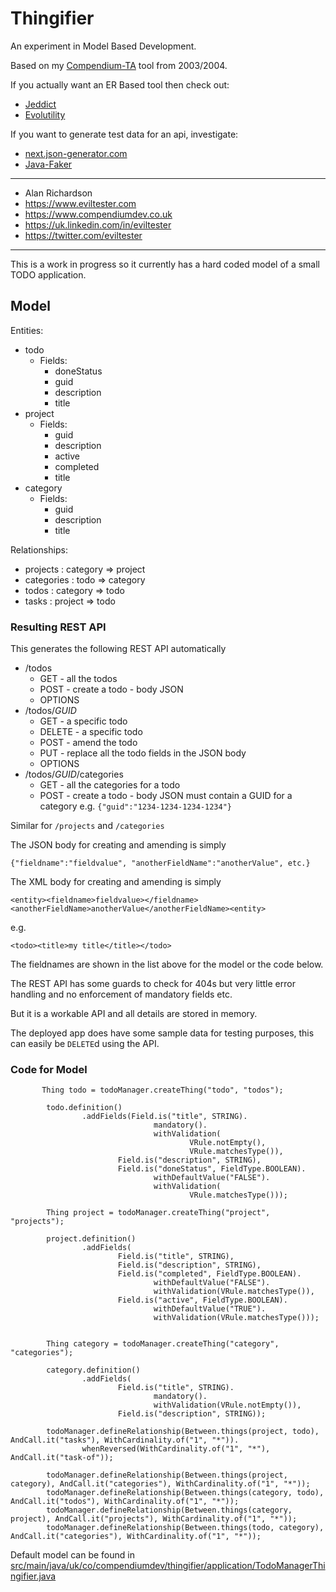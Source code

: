 # Thingifier

An experiment in Model Based Development.

Based on my [Compendium-TA](https://www.compendiumdev.co.uk/page.php?title=compendiumta) tool from 2003/2004.

If you actually want an ER Based tool then check out:

- [Jeddict](https://jeddict.github.io/)
- [Evolutility](http://www.evolutility.org/index.aspx)

If you want to generate test data for an api, investigate:

- [next.json-generator.com](https://next.json-generator.com/)
- [Java-Faker](https://github.com/DiUS/java-faker)

---

- Alan Richardson
- https://www.eviltester.com
- https://www.compendiumdev.co.uk
- https://uk.linkedin.com/in/eviltester
- https://twitter.com/eviltester

---

This is a work in progress so it currently has a hard coded model of a small TODO application.

## Model

Entities:

- todo
    - Fields:
        - doneStatus
        - guid
        - description
        - title
- project
    - Fields:
        - guid
        - description
        - active
        - completed
        - title
- category
    - Fields:
        - guid
        - description
        - title

Relationships:

- projects : category => project
- categories : todo => category
- todos : category => todo
- tasks : project => todo

### Resulting REST API

This generates the following REST API automatically

- /todos
    - GET - all the todos
    - POST - create a todo - body JSON
    - OPTIONS
- /todos/_GUID_
    - GET - a specific todo
    - DELETE - a specific todo
    - POST - amend the todo
    - PUT - replace all the todo fields in the JSON body
    - OPTIONS
- /todos/_GUID_/categories
    - GET - all the categories for a todo
    - POST - create a todo - body JSON must contain a GUID for a category e.g. `{"guid":"1234-1234-1234-1234"}`
    
Similar for `/projects` and `/categories`

The JSON body for creating and amending is simply

`{"fieldname":"fieldvalue", "anotherFieldName":"anotherValue", etc.}`

The XML body for creating and amending is simply

`<entity><fieldname>fieldvalue></fieldname><anotherFieldName>anotherValue</anotherFieldName><entity>`

e.g.

`<todo><title>my title</title></todo>`

The fieldnames are shown in the list above for the model or the code below.

The REST API has some guards to check for 404s but very little error handling and no enforcement of mandatory fields etc.

But it is a workable API and all details are stored in memory.

The deployed app does have some sample data for testing purposes, this can easily be `DELETE`d using the API.
    
### Code for Model

~~~~~~~~
       Thing todo = todoManager.createThing("todo", "todos");

        todo.definition()
                .addFields(Field.is("title", STRING).
                                mandatory().
                                withValidation(
                                        VRule.notEmpty(),
                                        VRule.matchesType()),
                        Field.is("description", STRING),
                        Field.is("doneStatus", FieldType.BOOLEAN).
                                withDefaultValue("FALSE").
                                withValidation(
                                        VRule.matchesType()));
        
        Thing project = todoManager.createThing("project", "projects");

        project.definition()
                .addFields(
                        Field.is("title", STRING),
                        Field.is("description", STRING),
                        Field.is("completed", FieldType.BOOLEAN).
                                withDefaultValue("FALSE").
                                withValidation(VRule.matchesType()),
                        Field.is("active", FieldType.BOOLEAN).
                                withDefaultValue("TRUE").
                                withValidation(VRule.matchesType()));


        Thing category = todoManager.createThing("category", "categories");

        category.definition()
                .addFields(
                        Field.is("title", STRING).
                                mandatory().
                                withValidation(VRule.notEmpty()),
                        Field.is("description", STRING));

        todoManager.defineRelationship(Between.things(project, todo), AndCall.it("tasks"), WithCardinality.of("1", "*")).
                whenReversed(WithCardinality.of("1", "*"), AndCall.it("task-of"));

        todoManager.defineRelationship(Between.things(project, category), AndCall.it("categories"), WithCardinality.of("1", "*"));
        todoManager.defineRelationship(Between.things(category, todo), AndCall.it("todos"), WithCardinality.of("1", "*"));
        todoManager.defineRelationship(Between.things(category, project), AndCall.it("projects"), WithCardinality.of("1", "*"));
        todoManager.defineRelationship(Between.things(todo, category), AndCall.it("categories"), WithCardinality.of("1", "*"));
~~~~~~~~
    
Default model can be found in [src/main/java/uk/co/compendiumdev/thingifier/application/TodoManagerThingifier.java](https://github.com/eviltester/thingifier/blob/master/src/main/java/uk/co/compendiumdev/thingifier/application/TodoManagerThingifier.java)